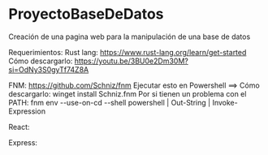 # ProyectoBaseDeDatos
Creación de una pagina web para la manipulación de una base de datos

Requerimientos:
Rust lang:
  https://www.rust-lang.org/learn/get-started
  Cómo descargarlo: https://youtu.be/3BU0e2Dm30M?si=OdNy3S0gyTf74Z8A

FNM:
  https://github.com/Schniz/fnm
  Ejecutar esto en Powershell ==>
  Cómo descargarlo: winget install Schniz.fnm
  Por si tienen un problema con el PATH: fnm env --use-on-cd --shell powershell | Out-String | Invoke-Expression

React:

Express:
